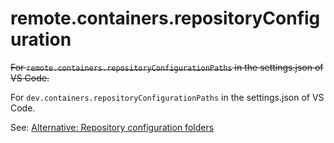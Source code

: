 # remote.containers.repositoryConfiguration

~~For `remote.containers.repositoryConfigurationPaths` in the settings.json of VS Code.~~

For `dev.containers.repositoryConfigurationPaths` in the settings.json of VS Code.

See: [Alternative: Repository configuration folders](https://code.visualstudio.com/docs/devcontainers/create-dev-container#_alternative-repository-configuration-folders)
